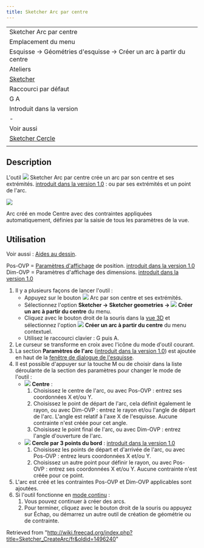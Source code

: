 ```yaml
---
title: Sketcher Arc par centre
---
```


|                                                                         |
| ----------------------------------------------------------------------- |
| Sketcher Arc par centre                                                 |
| Emplacement du menu                                                     |
| Esquisse → Géométries d'esquisse → Créer un arc à partir du centre      |
| Ateliers                                                                |
| [Sketcher](/Sketcher_Workbench/fr "Sketcher Workbench/fr")              |
| Raccourci par défaut                                                    |
| G A                                                                     |
| Introduit dans la version                                               |
| -                                                                       |
| Voir aussi                                                              |
| [Sketcher Cercle](/Sketcher_CreateCircle/fr "Sketcher CreateCircle/fr") |
|                                                                         |

## Description

L'outil ![](/images/Sketcher_CreateArc.svg) Sketcher Arc par centre crée un arc par son centre et ses extrémités. [introduit dans la version 1.0](/Release_notes_1.0/fr "Release notes 1.0/fr") : ou par ses extrémités et un point de l'arc.

![](/images/Sketcher_ArcExample3.png)

Arc créé en mode Centre avec des contraintes appliquées automatiquement, définies par la saisie de tous les paramètres de la vue.

## Utilisation

Voir aussi : [Aides au dessin](/Sketcher_Workbench/fr#Aides_au_dessin "Sketcher Workbench/fr").

Pos-OVP = [Paramètres d'affichage](/Sketcher_Preferences/fr#Général "Sketcher Preferences/fr") de position. [introduit dans la version 1.0](/Release_notes_1.0/fr "Release notes 1.0/fr")  
Dim-OVP = Paramètres d'affichage des dimensions. [introduit dans la version 1.0](/Release_notes_1.0/fr "Release notes 1.0/fr")

1. Il y a plusieurs façons de lancer l'outil :
   - Appuyez sur le bouton ![](/images/Sketcher_CreateArc.svg) Arc par son centre et ses extrémités.
   - Sélectionnez l'option **Sketcher → Sketcher geometries → ![](/images/Sketcher_CreateArc.svg) Créer un arc à partir du centre** du menu.
   - Cliquez avec le bouton droit de la souris dans la [vue 3D](/3D_view/fr "3D view/fr") et sélectionnez l'option **![](/images/Sketcher_CreateArc.svg) Créer un arc à partir du centre** du menu contextuel.
   - Utilisez le raccourci clavier : G puis A.
2. Le curseur se transforme en croix avec l'icône du mode d'outil courant.
3. La section **Paramètres de l'arc** ([introduit dans la version 1.0](/Release_notes_1.0/fr "Release notes 1.0/fr")) est ajoutée en haut de la [fenêtre de dialogue de l'esquisse](/Sketcher_Dialog/fr "Sketcher Dialog/fr").
4. Il est possible d'appuyer sur la touche M ou de choisir dans la liste déroulante de la section des paramètres pour changer le mode de l'outil :
   - ![](/images/Sketcher_CreateArc.svg) **Centre** :
     1. Choisissez le centre de l'arc, ou avec Pos-OVP : entrez ses coordonnées X et/ou Y.
     2. Choisissez le point de départ de l'arc, cela définit également le rayon, ou avec Dim-OVP : entrez le rayon et/ou l'angle de départ de l'arc. L'angle est relatif à l'axe X de l'esquisse. Aucune contrainte n'est créée pour cet angle.
     3. Choisissez le point final de l'arc, ou avec Dim-OVP : entrez l'angle d'ouverture de l'arc.
   - ![](/images/Sketcher_Create3PointArc.svg) **Cercle par 3 points du bord** : [introduit dans la version 1.0](/Release_notes_1.0/fr "Release notes 1.0/fr")
     1. Choisissez les points de départ et d'arrivée de l'arc, ou avec Pos-OVP : entrez leurs coordonnées X et/ou Y.
     2. Choisissez un autre point pour définir le rayon, ou avec Pos-OVP : entrez ses coordonnées X et/ou Y. Aucune contrainte n'est créée pour ce point.
5. L'arc est créé et les contraintes Pos-OVP et Dim-OVP applicables sont ajoutées.
6. Si l'outil fonctionne en [mode continu](/Sketcher_Workbench/fr#Modes_continus "Sketcher Workbench/fr") :
   1. Vous pouvez continuer à créer des arcs.
   2. Pour terminer, cliquez avec le bouton droit de la souris ou appuyez sur Échap, ou démarrez un autre outil de création de géométrie ou de contrainte.

Retrieved from "<http://wiki.freecad.org/index.php?title=Sketcher_CreateArc/fr&oldid=1496240>"
